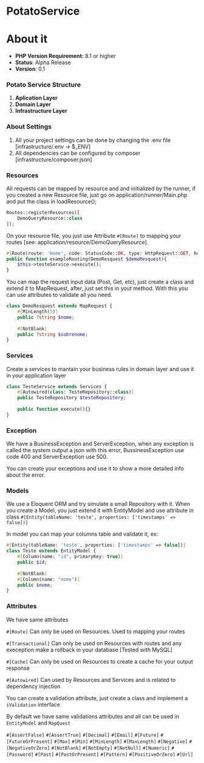 # PotatoService

# About it
* **PHP Version Requirement:** 8.1 or higher
* **Status**: Alpha Release
* **Version**: 0.1

### Potato Service Structure
1. **Aplication Layer**
2. **Domain Layer**
3. **Infrastructure Layer**

### About Settings
1. All your project settings can be done by changing the .env file [infrastructure/.env -> $_ENV]
2. All dependencies can be configured by composer [infrastructure/composer.json]

### Resources
All requests can be mapped by resource and and initialized by the runner, if you created a new Resource file, just go on application/runner/Main.php and put the class in loadResource();

```php
Routes::registerResources([
	DemoQueryResource::class
]);
```

On your resource file, you just use Attribute `#[Route]` to mapping your routes [see: application/resource/DemoQueryResource].

```php
#[Route(route: 'Home', code: StatusCode::OK, type: HttpRequest::GET, headers: [ ContentType::CONTENT_JS ])]
public function exampleRouting(DemoResquest $demoResquest){
	$this->testeService->execute();
}
```

You can map the request input data (Post, Get, etc), just create a class and extend it to MapRequest, after, just set this in yout method. With this you can use attributes to validate all you need.

```php
class DemoResquest extends MapRequest { 
	#[MinLength(5)]
	public ?string $nome;
	
	#[NotBlank]
	public ?string $sobrenome;
}
```

### Services
Create a services to mantain your business rules in domain layer and use it in your application layer

```php
class TesteService extends Services {
	#[Autowired(class: TesteRepository::class)]
	public TesteRepository $testeRepository;
	
	public function execute(){}
}
```

### Exception
We have a BusinessException and ServerException, when any exception is called the system output a json with this error, BussinessException use code 400 and ServerException use 500.

You can create your exceptions and use it to show a more detailed info about the error.

### Models
We use a Eloquent ORM and try simulate a small Repository with it. When you create a Model, you just extend it with EntityModel and use attribute in class `#[Entity(tableName: 'teste', properties: ['timestamps' => false])]`

In model you can map your columns table and validate it, ex:

```php
#[Entity(tableName: 'teste', properties: ['timestamps' => false])]
class Teste extends EntityModel {
	#[Column(name: "id", primaryKey: true)]
	public $id;
	
	#[NotBlank]
	#[Column(name: "nome")]
	public $nome;
}
```

### Attributes
We have same attributes

`#[Route]` Can only be used on Resources. Used  to mapping your routes

`#[Transactional]`  Can only be used on Resources with routes and any exeception make a rollback in your database [Tested with MySQL]

`#[Cache]` Can only be used on Resources to create a cache for your output response

`#[Autowired]` Can used by Resources and Services and is related to dependency injection

You can create a validation attribute, just create a class and implement a `iValidation` interface

By default we have same validations attributes and all can be used in `EntityModel` and `MapQuest`

`#[AssertFalse]`
`#[AssertTrue]`
`#[Decimal]`
`#[Email]`
`#[Future]`
`#[FutureOrPresent]`
`#[Max]`
`#[Min]`
`#[MinLength]`
`#[MaxLength]`
`#[Negative]`
`#[NegativeOrZero]`
`#[NotBlank]`
`#[NotEmpty]`
`#[NotNull]`
`#[Numeric]`
`#[Password]`
`#[Past]`
`#[PastOrPresent]`
`#[Pattern]`
`#[PositiveOrZero]`
`#[Url]`
